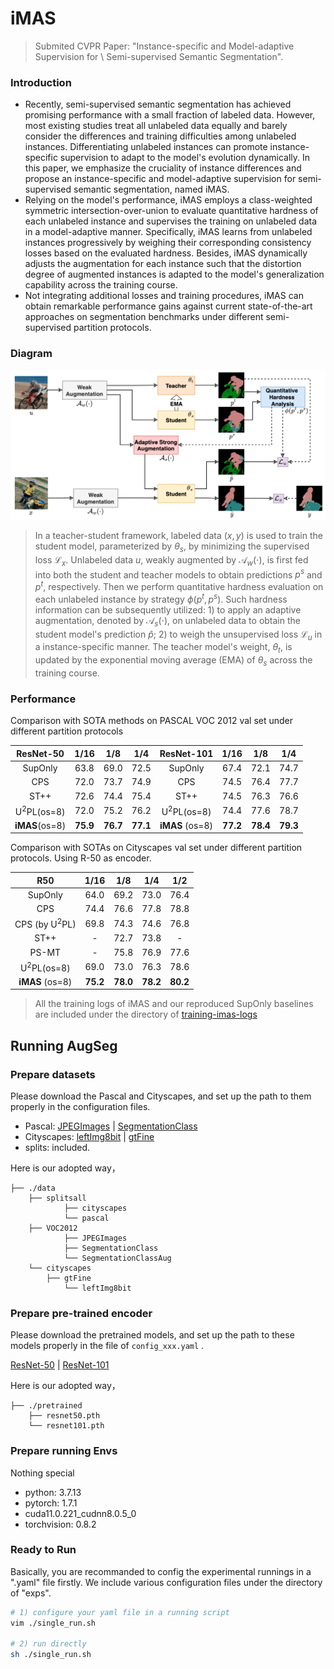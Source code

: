 # iMAS

> Submited CVPR Paper: "Instance-specific and Model-adaptive Supervision for \\ Semi-supervised Semantic Segmentation".



### Introduction

- Recently, semi-supervised semantic segmentation has achieved promising performance with a small fraction of labeled data. However, most existing studies treat all unlabeled data equally and barely consider the differences and training difficulties among unlabeled instances. Differentiating unlabeled instances can promote instance-specific supervision to adapt to the model's evolution dynamically.
  In this paper, we emphasize the cruciality of instance differences and propose an instance-specific and model-adaptive supervision for semi-supervised semantic segmentation, named iMAS.
- Relying on the model's performance, iMAS employs a class-weighted symmetric intersection-over-union to evaluate quantitative hardness of each unlabeled instance and supervises the training on unlabeled data in a model-adaptive manner. Specifically, iMAS learns from unlabeled instances progressively by weighing their corresponding consistency losses based on the evaluated hardness. Besides, iMAS dynamically adjusts the augmentation for each instance such that the distortion degree of augmented instances is adapted to the model's generalization capability across the training course.
- Not integrating additional losses and training procedures, iMAS can obtain remarkable performance gains against current state-of-the-art approaches on segmentation benchmarks under different semi-supervised partition protocols.




### Diagram

![](./docs/diagram-imas.png)

> In a teacher-student framework, labeled data $(x,y)$ is used to train the student model, parameterized by $\theta_s$, by minimizing the supervised loss $\mathcal{L}_x$. Unlabeled data $u$, weakly augmented by $\mathcal{A}_w(\cdot)$, is first fed into both the student and teacher models to obtain predictions $p^s$ and $p^t$, respectively. Then we perform quantitative hardness evaluation on each unlabeled instance by strategy $\phi(p^t, p^s)$. Such hardness information can be subsequently utilized: 1) to apply an adaptive augmentation, denoted by $\mathcal{A}_s(\cdot)$, on unlabeled data to obtain the student model's prediction $\hat{p}$; 2) to weigh the unsupervised loss $\mathcal{L}_u$  in a instance-specific manner. The teacher model's weight, $\theta_t$, is updated by the exponential moving average (EMA) of $\theta_s$ across the training course.



### Performance

Comparison with SOTA methods on PASCAL VOC 2012 val set under different partition protocols

|       ResNet-50       |   1/16   |   1/8    |   1/4    |      ResNet-101       |   1/16   |   1/8    |   1/4    |
| :-------------------: | :------: | :------: | :------: | :-------------------: | :------: | :------: | :------: |
|        SupOnly        |   63.8   |   69.0   |   72.5   |        SupOnly        |   67.4   |   72.1   |   74.7   |
|          CPS          |   72.0   |   73.7   |   74.9   |          CPS          |   74.5   |   76.4   |   77.7   |
|         ST++          |   72.6   |   74.4   |   75.4   |         ST++          |   74.5   |   76.3   |   76.6   |
| U<sup>2</sup>PL(os=8) |   72.0   |   75.2   |   76.2   | U<sup>2</sup>PL(os=8) |   74.4   |   77.6   |   78.7   |
|    **iMAS**(os=8)     | **75.9** | **76.7** | **77.1** |    **iMAS** (os=8)    | **77.2** | **78.4** | **79.3** |



Comparison with SOTAs on Cityscapes val set under different partition protocols. Using R-50 as encoder.

| R50                      | 1/16   | 1/8     | 1/4       | 1/2 |
| :-------------------------: | :-------: | :-------: | :-------: | :-------: |
| SupOnly                     | 64.0 | 69.2 | 73.0 | 76.4 |
| CPS          | 74.4 | 76.6 | 77.8 | 78.8 |
| CPS (by U<sup>2</sup>PL) | 69.8 | 74.3  | 74.6   | 76.8 |
| ST++         | - | 72.7   | 73.8   | - |
| PS-MT             | -      | 75.8  | 76.9    | 77.6 |
| U<sup>2</sup>PL(os=8)       | 69.0 | 73.0     | 76.3     | 78.6 |
| **iMAS** (os=8) | **75.2** | **78.0** | **78.2** | **80.2** |

> All the training logs of iMAS and our reproduced SupOnly baselines are included under the directory of [training-imas-logs](./training-imas-logs)



## Running AugSeg

### Prepare datasets

Please download the Pascal and Cityscapes, and set up the path to them properly in the configuration files.

- Pascal: [JPEGImages](http://host.robots.ox.ac.uk/pascal/VOC/voc2012/VOCtrainval_11-May-2012.tar) | [SegmentationClass](https://drive.google.com/file/d/1ikrDlsai5QSf2GiSUR3f8PZUzyTubcuF/view?usp=sharing)
- Cityscapes: [leftImg8bit](https://www.cityscapes-dataset.com/file-handling/?packageID=3) | [gtFine](https://drive.google.com/file/d/1E_27g9tuHm6baBqcA7jct_jqcGA89QPm/view?usp=sharing)
- splits: included.

Here is our adopted way，
```
├── ./data
    ├── splitsall
    		├── cityscapes
    		└── pascal
    ├── VOC2012
    		├── JPEGImages
    		├── SegmentationClass
    		└── SegmentationClassAug
    └── cityscapes
        ├── gtFine
    		└── leftImg8bit
```



### Prepare pre-trained encoder

Please download the pretrained models, and set up the path to these models properly in the file of `config_xxx.yaml` .

[ResNet-50](https://drive.google.com/file/d/1AuyE_rCUSwDpjMJHMPklXeKdZpdH1-6F/view?usp=sharing) | [ResNet-101](https://drive.google.com/file/d/13jNMOEYkqBC3CimlSSw-sWRHVZEeROmK/view?usp=sharing) 

Here is our adopted way，

```
├── ./pretrained
    ├── resnet50.pth
    └── resnet101.pth
```



### Prepare running Envs

Nothing special
- python: 3.7.13
- pytorch: 1.7.1
- cuda11.0.221_cudnn8.0.5_0
- torchvision:  0.8.2 



### Ready to Run

Basically, you are recommanded to config the experimental runnings in a ".yaml" file firstly. 
We include various configuration files under the directory of "exps".


```bash
# 1) configure your yaml file in a running script
vim ./single_run.sh

# 2) run directly
sh ./single_run.sh

```
